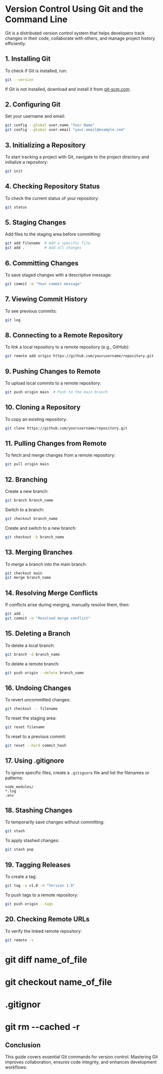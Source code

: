 # Version Control Using Git and the Command Line

Git is a distributed version control system that helps developers track changes in their code, collaborate with others, and manage project history efficiently.

## 1. Installing Git
To check if Git is installed, run:
```sh
git --version
```
If Git is not installed, download and install it from [git-scm.com](https://git-scm.com/).

## 2. Configuring Git
Set your username and email:
```sh
git config --global user.name "Your Name"
git config --global user.email "your.email@example.com"
```

## 3. Initializing a Repository
To start tracking a project with Git, navigate to the project directory and initialize a repository:
```sh
git init
```

## 4. Checking Repository Status
To check the current status of your repository:
```sh
git status
```

## 5. Staging Changes
Add files to the staging area before committing:
```sh
git add filename  # Add a specific file
git add .         # Add all changes
```

## 6. Committing Changes
To save staged changes with a descriptive message:
```sh
git commit -m "Your commit message"
```

## 7. Viewing Commit History
To see previous commits:
```sh
git log
```

## 8. Connecting to a Remote Repository
To link a local repository to a remote repository (e.g., GitHub):
```sh
git remote add origin https://github.com/yourusername/repository.git
```

## 9. Pushing Changes to Remote
To upload local commits to a remote repository:
```sh
git push origin main  # Push to the main branch
```

## 10. Cloning a Repository
To copy an existing repository:
```sh
git clone https://github.com/yourusername/repository.git
```

## 11. Pulling Changes from Remote
To fetch and merge changes from a remote repository:
```sh
git pull origin main
```

## 12. Branching
Create a new branch:
```sh
git branch branch_name
```
Switch to a branch:
```sh
git checkout branch_name
```
Create and switch to a new branch:
```sh
git checkout -b branch_name
```

## 13. Merging Branches
To merge a branch into the main branch:
```sh
git checkout main
git merge branch_name
```

## 14. Resolving Merge Conflicts
If conflicts arise during merging, manually resolve them, then:
```sh
git add .
git commit -m "Resolved merge conflict"
```

## 15. Deleting a Branch
To delete a local branch:
```sh
git branch -d branch_name
```
To delete a remote branch:
```sh
git push origin --delete branch_name
```

## 16. Undoing Changes
To revert uncommitted changes:
```sh
git checkout -- filename
```
To reset the staging area:
```sh
git reset filename
```
To reset to a previous commit:
```sh
git reset --hard commit_hash
```

## 17. Using .gitignore
To ignore specific files, create a `.gitignore` file and list the filenames or patterns:
```
node_modules/
*.log
.env
```

## 18. Stashing Changes
To temporarily save changes without committing:
```sh
git stash
```
To apply stashed changes:
```sh
git stash pop
```

## 19. Tagging Releases
To create a tag:
```sh
git tag -a v1.0 -m "Version 1.0"
```
To push tags to a remote repository:
```sh
git push origin --tags
```

## 20. Checking Remote URLs
To verify the linked remote repository:
```sh
git remote -v
```

# git diff name_of_file
# git checkout name_of_file
# .gitignor
# git rm --cached -r

## Conclusion
This guide covers essential Git commands for version control. Mastering Git improves collaboration, ensures code integrity, and enhances development workflows.

